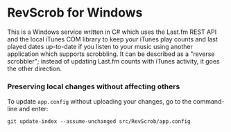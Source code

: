 # RevScrob for Windows

This is a Windows service written in C# which uses the Last.fm REST API and the local iTunes COM library to keep 
your iTunes play counts and last played dates up-to-date if you listen to your music using another application which
supports scrobbling. It can be described as a "reverse scrobbler"; instead of updating Last.fm counts with iTunes 
activity, it goes the other direction.

### Preserving local changes without affecting others

To update `app.config` without uploading your changes, go to the command-line
and enter:

    git update-index --assume-unchanged src/RevScrob/app.config
